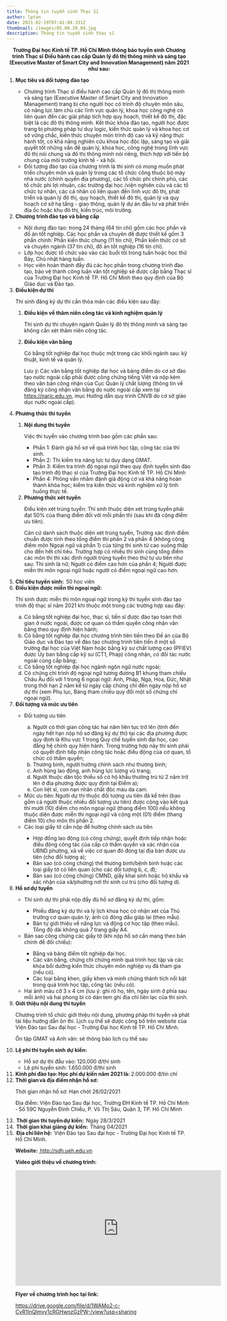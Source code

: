 ```yaml
---
title: Thông tin tuyển sinh Thạc Sĩ
author: lptan
date: 2021-02-19T07:41:09.331Z
thumbnail: /images/05.08.20.04.jpg
description: Thông tin tuyển sinh thạc sĩ
---
```


<p align='center'> <b>Trường Đại học Kinh tế TP. Hồ Chí Minh thông báo tuyển sinh Chương trình Thạc sĩ Điều hành cao cấp Quản lý đô thị thông minh và sáng tạo (Executive Master of Smart City and Innovation Management) năm 2021 như sau: </b> </p>
<ol>
<li> <b> Mục tiêu và đối tượng đào tạo

</b> </li>

<ul>
<li>Chương trình Thạc sĩ điều hành cao cấp Quản lý đô thị thông minh và sáng tạo (Executive Master of Smart City and Innovation Management) trang bị cho người học có trình độ chuyên môn sâu, có năng lực làm chủ các lĩnh vực quản lý, khoa học công nghệ có liên quan đến các giải pháp tích hợp quy hoạch, thiết kế đô thị, đặc biệt là các đô thị thông minh. Kết thúc khóa đào tạo, người học được trang bị phương pháp tư duy logic, kiến thức quản lý và khoa học cơ sở vững chắc, kiến thức chuyên môn trình độ cao và kỹ năng thực hành tốt, có khả năng nghiên cứu khoa học độc lập, sáng tạo và giải quyết tốt những vấn đề quản lý, khoa học, công nghệ trong lĩnh vực đô thị nói chung và đô thị thông minh nói riêng, thích hợp với tiến bộ chung của môi trường kinh tế - xã hội. 
</li>

<li>Đối tượng đào tạo của chương trình là thí sinh có mong muốn phát triển chuyên môn và quản lý trong các tổ chức công thuộc bộ máy nhà nước (chính quyền địa phương), các tổ chức phi chính phủ, các tổ chức phi lợi nhuận, các trường đại học /viện nghiên cứu và các tổ chức tư nhân, các cá nhân có liên quan đến lĩnh vực đô thị, phát triển và quản lý đô thị, quy hoạch, thiết kế đô thị, quản lý và quy hoạch cơ sở hạ tầng - giao thông, quản lý dự án đầu tư và phát triển địa ốc hoặc khu đô thị, kiến trúc, môi trường. 
</li>
</ul>

<li> <b>  Chương trình đào tạo và bằng cấp 
</b> </li>
<ul>
<li>Nội dung đào tạo: trong 24 tháng (64 tín chỉ) gồm các học phần và đồ án tốt nghiệp. Các học phần và chuyên đề được thiết kế gồm 3 phần chính: Phần kiến thức chung (11 tín chỉ), Phần kiến thức cơ sở và chuyên ngành (37 tín chỉ), đồ án tốt nghiệp (16 tín chỉ). 
</li>

<li>Lớp học được tổ chức vào vào các buổi tối trong tuần hoặc học thứ Bảy, Chủ nhật hàng tuần. 
</li>

<li>Học viên hoàn thành đầy đủ các học phần trong chương trình đào tạo, bảo vệ thành công luận văn tốt nghiệp sẽ được cấp bằng Thạc sĩ của Trường Đại học Kinh tế TP. Hồ Chí Minh theo quy định của Bộ Giáo dục và Đào tạo. 
</li>

</ul>
<li> <b> Điều kiện dự thi 
</b> </li>

Thí sinh đăng ký dự thi cần thỏa mãn các điều kiện sau đây:

<ol>
<li> <b> Điều kiện về thâm niên công tác và kinh nghiệm quản lý </b> 
</li>

Thí sinh dự thi chuyên ngành Quản lý đô thị thông minh và sáng tạo không cần xét thâm niên công tác.

<li> <b> Điều kiện văn bằng </b> 
</li>

Có bằng tốt nghiệp đại học thuộc một trong các khối ngành sau: kỹ thuật, kinh tế và quản lý.

Lưu ý: Các văn bằng tốt nghiệp đại học và bảng điểm do cơ sở đào tạo nước ngoài cấp phải được công chứng tiếng Việt và nộp kèm theo văn bản công nhận của Cục Quản lý chất lượng (thông tin về đăng ký công nhận văn bằng do nước ngoài cấp xem tại https://naric.edu.vn, mục Hướng dẫn quy trình CNVB do cơ sở giáo dục nước ngoài cấp).

</ol>

<li> <b> Phương thức thi tuyển 
</b> </li>

<ol>
<li><b>Nội dung thi tuyển 
</b> </li>

Việc thi tuyển vào chương trình bao gồm các phần sau:

<ul>
<li>Phần 1: Đánh giá hồ sơ về quá trình học tập, công tác của thí sinh.  
</li>

<li>Phần 2: Thi kiểm tra năng lực tư duy dạng GMAT. 
</li>

<li>Phần 3: Kiểm tra trình độ ngoại ngữ theo quy định tuyển sinh đào tạo trình độ thạc sĩ của Trường Đại học Kinh tế TP. Hồ Chí Minh 
</li>

<li>Phần 4: Phỏng vấn nhằm đánh giá động cơ và khả năng hoàn thành khóa học; kiểm tra kiến thức và kinh nghiệm xử lý tình huống thực tế. 
</li>
</ul>

<li> <b>Phương thức xét tuyển 
</b> </li>

Điều kiện xét trúng tuyển: Thí sinh thuộc diện xét trúng tuyển phải đạt 50% của thang điểm đối với mỗi phần thi (sau khi đã cộng điểm ưu tiên).

Căn cứ danh sách thuộc diện xét trúng tuyển, Trường xác định điểm chuẩn được tính theo tổng điểm thi phần 2 và phần 4 (không cộng điểm môn Ngoại ngữ và phần 1) của từng thí sinh từ cao xuống thấp cho đến hết chỉ tiêu. Trường hợp có nhiều thí sinh cùng tổng điểm các môn thi thì xác định người trúng tuyển theo thứ tự ưu tiên như sau: Thí sinh là nữ; Người có điểm cao hơn của phần 4; Người được miễn thi môn ngoại ngữ hoặc người có điểm ngoại ngữ cao hơn.

</ol>
<li> <b>  Chỉ tiêu tuyển sinh:</b>  50 học viên 
</li>

<li> <b> Điều kiện được miễn thi ngoại ngữ: 
</b> </li>

Thí sinh được miễn thi môn ngoại ngữ trong kỳ thi tuyển sinh đào tạo trình độ thạc sĩ năm 2021 khi thuộc một trong các trường hợp sau đây:

<ol type='a'>
<li> Có bằng tốt nghiệp đại học, thạc sĩ, tiến sĩ được đào tạo toàn thời gian ở nước ngoài, được cơ quan có thẩm quyền công nhận văn bằng theo quy định hiện hành; 
</li>

<li>Có bằng tốt nghiệp đại học chương trình tiên tiến theo Đề án của Bộ Giáo dục và Đào tạo về đào tạo chương trình tiên tiến ở một số trường đại học của Việt Nam hoặc bằng kỹ sư chất lượng cao (PFIEV) được Ủy ban bằng cấp kỹ sư (CT1, Pháp) công nhận, có đối tác nước ngoài cùng cấp bằng; 
</li>

<li>Có bằng tốt nghiệp đại học ngành ngôn ngữ nước ngoài; 
</li>

<li>Có chứng chỉ trình độ ngoại ngữ tương đương B1 khung tham chiếu Châu Âu đối với 1 trong 6 ngoại ngữ: Anh, Pháp, Nga, Hoa, Đức, Nhật trong thời hạn 2 năm kể từ ngày cấp chứng chỉ đến ngày nộp hồ sơ dự thi (xem Phụ lục, Bảng tham chiếu quy đổi một số chứng chỉ ngoại ngữ). 
</li>

</ol>

<li> <b> Đối tượng và mức ưu tiên 
</b> </li>

<ul>
<li>Đối tượng ưu tiên 
</li>

<ol type='a'>
<li>Người có thời gian công tác hai năm liên tục trở lên (tính đến ngày hết hạn nộp hồ sơ đăng ký dự thi) tại các địa phương được quy định là Khu vực 1 trong Quy chế tuyển sinh đại học, cao đẳng hệ chính quy hiện hành. Trong trường hợp này thí sinh phải có quyết định tiếp nhận công tác hoặc điều động của cơ quan, tổ chức có thẩm quyền;  
</li>

<li>Thương binh, người hưởng chính sách như thương binh; 
</li>

<li>Anh hùng lao động, anh hùng lực lượng vũ trang; 
</li>

<li> Người thuộc dân tộc thiểu số có hộ khẩu thường trú từ 2 năm trở lên ở địa phương được quy định tại Điểm a); 
</li>

<li>Con liệt sĩ, con nạn nhân chất độc màu da cam. 
</li>
</ol>

<li> Mức ưu tiên: Người dự thi thuộc đối tượng ưu tiên đã kể trên (bao gồm cả người thuộc nhiều đối tượng ưu tiên) được cộng vào kết quả thi mười (10) điểm cho môn ngoại ngữ (thang điểm 100) nếu không thuộc diện được miễn thi ngoại ngữ và cộng một (01) điểm (thang điểm 10) cho môn thi phần 2. 
</li>

<li>Các loại giấy tờ cần nộp để hưởng chính sách ưu tiên </li>

<ul>
<li>Hợp đồng lao động (có công chứng), quyết định tiếp nhận hoặc điều động công tác của cấp có thẩm quyền và xác nhận của UBND phường, xã về việc cơ quan đó đóng tại địa bàn được ưu tiên (cho đối tượng a); 
</li>

<li>Bản sao (có công chứng) thẻ thương binh/bệnh binh hoặc các loại giấy tờ có liên quan (cho các đối tượng b, c, đ); 
</li>

<li>Bản sao (có công chứng) CMND, giấy khai sinh hoặc hộ khẩu và xác nhận của xã/phường nơi thí sinh cư trú (cho đối tượng d). </li>
</ul>

</ul>

<li> <b> Hồ sơ dự tuyển 
</b> </li>
<ul>
<li>Thí sinh dự thi phải nộp đầy đủ hồ sơ đăng ký dự thi, gồm: 
</li>

<ul>
<li>Phiếu đăng ký dự thi và lý lịch khoa học có nhận xét của Thủ trưởng cơ quan quản lý; ảnh có đóng dấu giáp lai (theo mẫu). 
</li>

<li>Bản tự giới thiệu về năng lực và động cơ học tập (theo mẫu). Tổng độ dài không quá 7 trang giấy A4. 
</li>

</ul>
<li>Bản sao công chứng các giấy tờ (khi nộp hồ sơ cần mang theo bản chính để đối chiếu): 
</li>

<ul>
<li>Bằng và bảng điểm tốt nghiệp đại học. </li>

<li>Các văn bằng, chứng chỉ chứng minh quá trình học tập và các khóa bồi dưỡng kiến thức chuyên môn nghiệp vụ đã tham gia (nếu có). 
</li>

<li>Các loại bằng khen, giấy khen và minh chứng thành tích nổi bật trong quá trình học tập, công tác (nếu có). </li>
</ul>

<li>Hai ảnh màu cỡ 3 x 4 cm (lưu ý: ghi rõ họ, tên, ngày sinh ở phía sau mỗi ảnh) và hai phong bì có dán tem ghi địa chỉ liên lạc của thí sinh. 
</li>
</ul>

<li> <b> Giới thiệu nội dung thi tuyển 
</b> </li>

Chương trình tổ chức giới thiệu nội dung, phương pháp thi tuyển và phát tài liệu hướng dẫn ôn thi. Lịch cụ thể sẽ được công bố trên website của Viện Đào tạo Sau đại học - Trường Đại học Kinh tế TP. Hồ Chí Minh.

Ôn tập GMAT và Anh văn: sẽ thông báo lịch cụ thể sau

<li> <b> Lệ phí thi tuyển sinh dự kiến: 
</b> </li>

<ul>
<li>Hồ sơ dự thi đầu vào: 120.000 đ/thí sinh 
</li>

<li>Lệ phí tuyển sinh: 1.650.000 đ/thí sinh 
</li>
</ul>

<li> <b> Kinh phí đào tạo: Học phí dự kiến năm 2021 là:
</b> 2.000.000 đ/tín chỉ  </li>

<li> <b>  Thời gian và địa điểm nhận hồ sơ: 
</b> </li>

Thời gian nhận hồ sơ: Hạn chót 26/02/2021

Địa điểm: Viện Đào tạo Sau đại học, Trường ĐH Kinh tế TP. Hồ Chí Minh - Số 59C Nguyễn Đình Chiểu, P. Võ Thị Sáu, Quận 3, TP. Hồ Chí Minh

<li> <b>  Thời gian thi tuyển dự kiến:</b>  Ngày 28/3/2021 
 </li>

<li> <b>  Thời gian khai giảng dự kiến:
</b> Tháng 04/2021  </li>

<li> <b>  Địa chỉ liên hệ: </b> Viện Đào tạo Sau đại học - Trường Đại học Kinh tế TP. Hồ Chí Minh.  </li>

<b>Website:</b> <a href="http://sdh.ueh.edu.vn"> http://sdh.ueh.edu.vn</a>

<b>Video giới thiệu về chương trình: </b>

<iframe width="560" height="315" src="https://www.youtube.com/embed/NrtYcJBrxaU" frameborder="0" allow="accelerometer; autoplay; clipboard-write; encrypted-media; gyroscope; picture-in-picture" allowfullscreen></iframe>

<b>Flyer về chương trình học tại link: </b>

<a href="https://drive.google.com/file/d/1WAMo2-c-CvR1InQlmyy1cRGHwnzGzPW-/view?usp=sharing">https://drive.google.com/file/d/1WAMo2-c-CvR1InQlmyy1cRGHwnzGzPW-/view?usp=sharing</a>

</ol>
